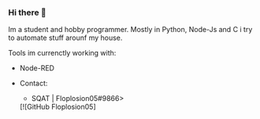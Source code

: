 ### Hi there 👋

Im a student and hobby programmer. Mostly in Python, Node-Js and C i try to automate stuff arounf my house.

Tools im currenctly working with:
<ul>
  <li>Node-RED<li>

Contact:
<ul>
  <li>SQAT | Floplosion05#9866></li>
</ul>
[![GitHub Floplosion05]
